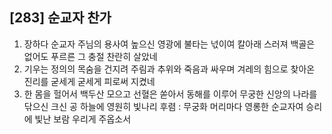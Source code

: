## [283] 순교자 찬가

1) 장하다 순교자 주님의 용사여 높으신 영광에 불타는 넋이여 칼아래 스러져 백골은 없어도 푸르른 그 충절 찬란히 살았네  
2) 기우는 정의의 목숨을 건지려 주림과 추위와 죽음과 싸우며 겨레의 힘으로 찾아온 진리를 굳세게 굳세게 피로써 지켰네
3) 한 몸을 헐어서 백두산 모으고 선혈은 쏟아서 동해를 이루어 무궁한 신앙의 나라를 닦으신 크신 공 하늘에 영원히 빛나리
후렴 : 무궁화 머리마다 영롱한 순교자여 승리에 빛난 보람 우리게 주옵소서
